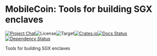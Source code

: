 # MobileCoin: Tools for building SGX enclaves

[![Project Chat][chat-image]][chat-link]<!--
-->![License][license-image]<!--
-->![Target][target-image]<!--
-->[![Crates.io][crate-image]][crate-link]<!--
-->[![Docs Status][docs-image]][docs-link]<!--
-->[![Dependency Status][deps-image]][deps-link]

Tools for building SGX enclaves

[chat-image]: https://img.shields.io/discord/844353360348971068?style=flat-square
[chat-link]: https://mobilecoin.chat
[license-image]: https://img.shields.io/crates/l/mc-sgx-?style=flat-square
[target-image]: https://img.shields.io/badge/target-x86__64-blue?style=flat-square
[crate-image]: https://img.shields.io/crates/v/mc-sgx-sdk-tools.svg?style=flat-square
[crate-link]: https://crates.io/crates/mc-sgx-sdk-tools
[docs-image]: https://img.shields.io/docsrs/mc-sgx-sdk-tools?style=flat-square
[docs-link]: https://docs.rs/crate/mc-sgx-sdk-tools
[deps-image]: https://deps.rs/crate/mc-sgx-sdk-tools/0.7.0/status.svg?style=flat-square
[deps-link]: https://deps.rs/crate/mc-sgx-sdk-tools/0.7.0
